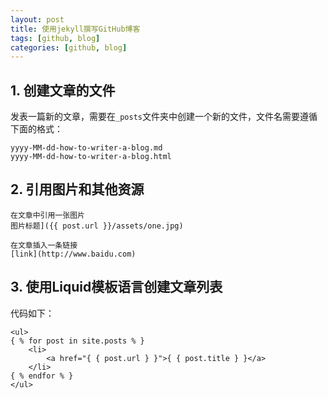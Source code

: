 ```yaml
---
layout: post
title: 使用jekyll撰写GitHub博客
tags: [github, blog]
categories: [github, blog]
---
```




## 1. 创建文章的文件

发表一篇新的文章，需要在`_posts`文件夹中创建一个新的文件，文件名需要遵循下面的格式：

	yyyy-MM-dd-how-to-writer-a-blog.md
	yyyy-MM-dd-how-to-writer-a-blog.html
	
## 2. 引用图片和其他资源

	在文章中引用一张图片
	图片标题]({{ post.url }}/assets/one.jpg)

	在文章插入一条链接
	[link](http://www.baidu.com)


## 3. 使用Liquid模板语言创建文章列表

代码如下：

```
<ul>
{ % for post in site.posts % }
	<li>
		<a href="{ { post.url } }">{ { post.title } }</a>
	</li>
{ % endfor % }
</ul>
```

